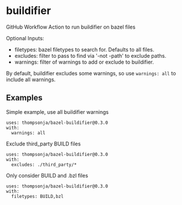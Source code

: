 # buildifier

GitHub Workflow Action to run buildifier on bazel files

Optional Inputs:
* filetypes: bazel filetypes to search for. Defaults to all files.
* excludes: filter to pass to find via '-not -path' to exclude paths.
* warnings: filter of warnings to add or exclude to buildifier.

By default, buildifier excludes some warnings, so use `warnings: all` to include
all warnings.

## Examples

Simple example, use all buildifier warnings

```ylm
uses: thompsonja/bazel-buildifier@0.3.0
with:
  warnings: all
```

Exclude third\_party BUILD files

```ylm
uses: thompsonja/bazel-buildifier@0.3.0
with:
  excludes: ./third_party/*
```

Only consider BUILD and .bzl files

```ylm
uses: thompsonja/bazel-buildifier@0.3.0
with:
  filetypes: BUILD,bzl
```
